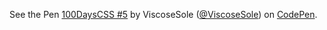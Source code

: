 <p data-height="265" data-theme-id="0" data-slug-hash="mLJmKa" data-default-tab="html,result" data-user="ViscoseSole" data-embed-version="2" data-pen-title="100DaysCSS #5" class="codepen">See the Pen <a href="https://codepen.io/ViscoseSole/pen/mLJmKa/">100DaysCSS #5</a> by ViscoseSole (<a href="https://codepen.io/ViscoseSole">@ViscoseSole</a>) on <a href="https://codepen.io">CodePen</a>.</p>
